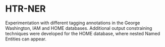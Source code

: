 # HTR-NER
Experimentation with different tagging annotations in the George Washington, IAM and HOME databases. Additional output constraining techniques were developed for the HOME database, where nested Named Entities can appear.
